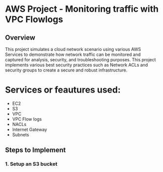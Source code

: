 # AWS Project - Monitoring traffic with VPC Flowlogs

## Overview

This project simulates a cloud network scenario using various AWS Services to demonstrate how network traffic can be monitored and captured for analysis, security, and troubleshooting purposes. This project implements various best security practices such as Network ACLs and security groups to create a secure and robust infrastructure.

# Services or feautures used:
- EC2
- S3
- VPC
- VPC Flow logs
- NACLs
- Internet Gateway
- Subnets

## Steps to Implement

### 1. Setup an S3 bucket
